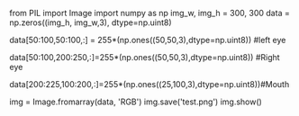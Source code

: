 from PIL import Image
import numpy as np
img_w, img_h = 300, 300
data = np.zeros((img_h, img_w,3), dtype=np.uint8)

data[50:100,50:100,:] = 255*(np.ones((50,50,3),dtype=np.uint8))  #left eye

data[50:100,200:250,:]=255*(np.ones((50,50,3),dtype=np.uint8)) #Right eye

data[200:225,100:200,:]=255*(np.ones((25,100,3),dtype=np.uint8))#Mouth

img = Image.fromarray(data, 'RGB')
img.save('test.png')
img.show()
